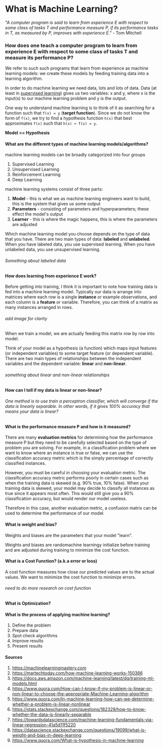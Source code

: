 # What is Machine Learning?

*"A computer program is said to learn from experience E with respect to some class of tasks T and performance measure P, if its performance tasks in T, as measured by P, improves with experience E."* - Tom Mitchell

### How does one teach a computer program to learn from experience E with respect to some class of tasks T and measure its performance P?

We refer to such such programs that learn from experience as machine learning models: we create these models by feeding training data into a learning algorithm.

In order to do machine learning we need data, lots and lots of data. Data (at least in [supervised learning](https://github.com/jimmychimmyy/machine_learning_notes/blob/master/ssupervised_learning.md)) gives us two variables: x and y, where x is the input(s) to our machine learning problem and y is the output.

One way to understand machine learning is to think of it as searching for a function such that `f(x) = y` (**target function**). Since we do not know the form of `f(x)`, we try to find a hypothesis function `h(x)` that best approximates `f(x)` such that `h(x) ≈ f(x) = y`.

**Model == Hypothesis**

#### What are the different types of machine learning models/algorithms?

machine learning models can be broadly categorized into four groups
1. Supervised Learning
2. Unsupervised Learning
3. Reinforcement Learning
4. Deep Learning

machine learning systems consist of three parts:
1. **Model** - this is what we as machine learning engineers want to build, this is the system that gives us some output
2. **Parameters** - consisting of parameters and hyperparameters; these effect the model's output
3. **Learner** - this is where the magic happens, this is where the parameters are adjusted

Which machine learning model you choose depends on the type of data that you have. There are two main types of data: **labeled** and **unlabeled**. When you have labeled data, you use supervised learning. When you have unlabeled data, you use unsupervised learning.

###### Something about labeled data

#### How does learning from experience E work?

Before getting into training, I think it is important to note how training data is fed into a machine learning model. Typically our data is arrange into matrices where each row is a single **instance** or example observations, and each column is a **feature** or variable. Therefore, you can think of a matrix as many instances arranged in rows.

###### add image for clarity

When we train a model, we are actually feeding this matrix row by row into model.

Think of your model as a hypothesis (a function) which maps input features (or independent variables) to some target feature (or dependent variable). There are two main types of relationships between the independent variables and the dependent variable: **linear** and **non-linear**.

###### something about linear and non-linear relationships

#### How can I tell if my data is linear or non-linear?

###### One method is to use train a perceptron classifier, which will converge if the data is linearly separable. In other words, if it gives 100% accuracy that means your data is linear?

#### What is the performance measure P and how is it measured?

There are many **evaluation metrics** for determining how the performance measure P but they need to be carefully selected based on the type of problem you are solving. For example, in a classification problem where we want to know where an instance is true or false, we can use the classification accuracy metric which is the simply percentage of correctly classified instances.

However, you must be careful in choosing your evaluation metric. The classification accuracy metric performs poorly in certain cases such as when the training data is skewed (e.g. 90% true, 10% false). When your training data is skewed, your model may decide to classify all instances as true since it appears most often. This would still give you a 90% classification accuracy, but would render our model useless.

Therefore in this case, another evaluation metric, a confusion matrix can be used to determine the performance of our model.

#### What is weight and bias?

Weights and biases are the parameters that your model "learn".

Weights and biases are randomachine learningy initialize before training and are adjusted during training to minimize the cost function.

#### What is a Cost Function? (a.k.a error or loss)

A cost function measures how close our predicted values are to the actual values. We want to minimize the cost function to minimize errors.

###### need to do more research on cost function

#### What is Optimization?



#### What is the process of applying machine learning?
1. Define the problem
2. Prepare data
3. Spot check algorithms
4. Improve results
5. Present results

#### Sources
1. https://machinelearningmastery.com
2. https://martechtoday.com/how-machine-learning-works-150366
3. https://docs.aws.amazon.com/machine-learning/latest/dg/training-ml-models.html
4. https://www.quora.com/How-can-I-know-if-my-problem-is-linear-or-non-linear-to-choose-the-appropriate-Machine-Learning-algorithm
5. https://www.quora.com/In-machine-learning-how-can-we-determine-whether-a-problem-is-linear-nonlinear
6. https://stats.stackexchange.com/questions/182329/how-to-know-whether-the-data-is-linearly-separable
7. https://towardsdatascience.com/machine-learning-fundamentals-via-linear-regression-41a5d11f5220
8. https://datascience.stackexchange.com/questions/19099/what-is-weight-and-bias-in-deep-learning
9. https://www.quora.com/What-is-hypothesis-in-machine-learning
